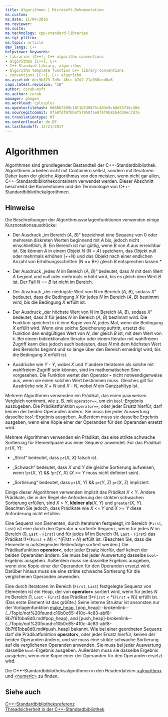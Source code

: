 ```yaml
---
title: Algorithmen | Microsoft-Dokumentation
ms.custom: 
ms.date: 11/04/2016
ms.reviewer: 
ms.suite: 
ms.technology: cpp-standard-libraries
ms.tgt_pltfrm: 
ms.topic: article
dev_langs: C++
helpviewer_keywords:
- libraries [C++], C++ algorithm conventions
- algorithms [C++], C++
- C++ Standard Library, algorithms
- algorithm template function C++ library conventions
- conventions [C++], C++ algorithm
ms.assetid: dec9b373-7d5c-46cc-b7d2-21a938ecd0a6
caps.latest.revision: "10"
author: corob-msft
ms.author: corob
manager: ghogen
ms.workload: cplusplus
ms.openlocfilehash: 6608b7499c18f1b740875c403e9cb8d55736c30d
ms.sourcegitcommit: 8fa8fdf0fbb4f57950f1e8f4f9b81b4d39ec7d7a
ms.translationtype: MT
ms.contentlocale: de-DE
ms.lasthandoff: 12/21/2017
---
```

# <a name="algorithms"></a>Algorithmen
Algorithmen sind grundlegender Bestandteil der C++-Standardbibliothek. Algorithmen arbeiten nicht mit Containern selbst, sondern mit Iteratoren. Daher kann der gleiche Algorithmus von den meisten, wenn nicht gar allen, C++-Standardbibliothekcontainern verwendet werden. Dieser Abschnitt beschreibt die Konventionen und die Terminologie von C++-Standardbibliothekalgorithmen.  
  
## <a name="remarks"></a>Hinweise  
 Die Beschreibungen der Algorithmusvorlagenfunktionen verwenden einige Kurznotationsausdrücke:  
  
-   Der Ausdruck „im Bereich (*A*, *B*)“ bezeichnet eine Sequenz von 0 oder mehreren diskreten Werten beginnend mit *A* bis, jedoch nicht einschließlich, *B*. Ein Bereich ist nur gültig, wenn *B* von *A* aus erreichbar ist. Sie können *A* in einem Objekt *N* (*N* = *A*) speichern, das Objekt null oder mehrmals erhöhen (++*N*) und das Objekt nach einer endlichen Anzahl von Erhöhungsschritten (N == B*) gleich *B* entsprechen lassen.*  
  
-   Der Ausdruck „jedes *N* im Bereich (*A*, *B*)“ bedeutet, dass *N* mit dem Wert *A* beginnt und null oder mehrmals erhöht wird, bis es gleich dem Wert *B* ist. Der Fall *N* == *B* ist nicht im Bereich.  
  
-   Der Ausdruck „der niedrigste Wert von *N* im Bereich (*A*, *B*), sodass *X*“ bedeutet, dass die Bedingung *X* für jedes *N* im Bereich (*A*, *B*) bestimmt wird, bis die Bedingung *X* erfüllt ist.  
  
-   Der Ausdruck „der höchste Wert von *N* im Bereich (*A*, *B*), sodass *X*“ bedeutet, dass *X* für jedes *N* im Bereich (*A*, *B*) bestimmt wird. Die Funktion speichert in `K` eine Kopie von *N*, jedes Mal, wenn die Bedingung *X* erfüllt wird. Wenn eine solche Speicherung auftritt, ersetzt die Funktion den endgültigen Wert von *N*, der gleich *B* ist, mit dem Wert von `K`. Bei einem bidirektionalen Iterator oder einem Iterator mit wahlfreiem Zugriff kann dies jedoch auch bedeuten, dass *N* mit dem höchsten Wert des Bereichs beginnt und so lange über den Bereich erniedrigt wird, bis die Bedingung *X* erfüllt ist.  
  
-   Ausdrücke wie *Y* - *Y*, wobei *X* und *Y* andere Iteratoren als solche mit wahlfreiem Zugriff sein können, sind im mathematischen Sinn vorgesehen. Die Funktion wertet den Operator **-** nicht notwendigerweise aus, wenn sie einen solchen Wert bestimmen muss. Gleiches gilt für Ausdrücke wie *X* + *N* und *X* - *N*, wobei *N* ein Ganzzahltyp ist.  
  
 Mehrere Algorithmen verwenden ein Prädikat, das einen paarweisen Vergleich vornimmt, wie z. B. mit `operator==`, um ein `bool`-Ergebnis auszugeben. Die Prädikatfunktion `operator==`, oder jeder Ersatz hierfür, darf keinen der beiden Operanden ändern. Sie muss bei jeder Auswertung dasselbe `bool`-Ergebnis ausgeben. Außerdem muss sie dasselbe Ergebnis ausgeben, wenn eine Kopie einer der Operanden für den Operanden ersetzt wird.  
  
 Mehrere Algorithmen verwenden ein Prädikat, das eine strikte schwache Sortierung für Elementpaare aus einer Sequenz anwendet. Für das Prädikat `pr`(*X*, *Y*):  
  
-   „Strict“ bedeutet, dass `pr`(*X*, *X*) falsch ist.  
  
-   „Schwach“ bedeutet, dass *X* und *Y* die gleiche Sortierung aufweisen, wenn !`pr`(*X*, *Y*) && !`pr`(*Y*, *X*) (*X* == *Y* muss nicht definiert sein).  
  
-   „Sortierung“ bedeutet, dass `pr`(*X*, *Y)* && `pr`(*Y*, Z) `pr`(*X*, Z) impliziert.  
  
 Einige dieser Algorithmen verwenden implizit das Prädikat *X* \< *Y*. Andere Prädikate, die in der Regel die Anforderung der strikten schwachen Sortierung erfüllen, sind *X* > *Y*, **kleiner als**(*X*, *Y*) und `greater`(*X*, *Y*). Beachten Sie jedoch, dass Prädikate wie *X* \<= *Y* und *X* >= *Y* diese Anforderung nicht erfüllen.  
  
 Eine Sequenz von Elementen, durch Iteratoren festgelegt, im Bereich (`First`, `Last`) ist eine durch den Operator **<** sortierte Sequenz, wenn für jedes *N* im Bereich (0, `Last` - `First`) und für jedes *M* im Bereich (N, `Last` - `First`) das Prädikat !(\*(`First` + *M*) < \*(*First* + *N*) erfüllt ist. (Beachten Sie, dass die Elemente in aufsteigender Reihenfolge sortiert werden.) Die Prädikatfunktion **operator<**, oder jeder Ersatz hierfür, darf keinen der beiden Operanden ändern. Sie muss bei jeder Auswertung dasselbe `bool`-Ergebnis ausgeben. Außerdem muss sie dasselbe Ergebnis ausgeben, wenn eine Kopie einer der Operanden für den Operanden ersetzt wird. Darüber hinaus muss sie eine strikte schwache Sortierung für die verglichenen Operanden anwenden.  
  
 Eine durch Iteratoren im Bereich (`First`, `Last`) festgelegte Sequenz von Elementen ist ein Heap, der von **operator>** sortiert wird, wenn für jedes *N* im Bereich (1, `Last` - `First`) das Prädikat !(\*`First` < \*(`First` + *N*)) erfüllt ist. (Das erste Element ist das größte.) Seine interne Struktur ist ansonsten nur der Vorlagenfunktion [make_heap](http://msdn.microsoft.com/Library/b09f795c-f368-4aa8-b57e-61ee6100ddc2), [pop_heap]--brokenlink--(../Topic/not%20found:c10b0c65-410c-4c83-abf8-8b7f61bba8d0.md#pop_heap), and [push_heap]-brokenlink--(../Topic/not%20found:c10b0c65-410c-4c83-abf8-8b7f61bba8d0.md#push_heap) bekannt. Wie bei einer geordneten Sequenz darf die Prädikatfunktion **operator<**, oder jeder Ersatz hierfür, keinen der beiden Operanden ändern, und sie muss eine strikte schwache Sortierung auf die verglichenen Operanden anwenden. Sie muss bei jeder Auswertung dasselbe `bool`-Ergebnis ausgeben. Außerdem muss sie dasselbe Ergebnis ausgeben, wenn eine Kopie einer der Operanden für den Operanden ersetzt wird.  
  
 Die C++-Standardbibliotheksalgorithmen in den Headerdateien [\<algorithm>](../standard-library/algorithm.md) und [\<numeric>](../standard-library/numeric.md) zu finden.  
  
## <a name="see-also"></a>Siehe auch  
 [C++-Standardbibliotheksreferenz](../standard-library/cpp-standard-library-reference.md)   
 [Threadsicherheit in der C++-Standardbibliothek](../standard-library/thread-safety-in-the-cpp-standard-library.md)

